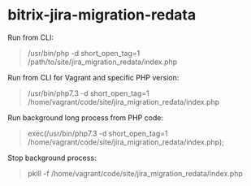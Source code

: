 # bitrix-jira-migration-redata

Run from CLI:
> /usr/bin/php -d short_open_tag=1 /path/to/site/jira_migration_redata/index.php

Run from CLI for Vagrant and specific PHP version:
> /usr/bin/php7.3 -d short_open_tag=1 /home/vagrant/code/site/jira_migration_redata/index.php

Run background long process from PHP code:
> exec(/usr/bin/php7.3 -d short_open_tag=1 /home/vagrant/code/site/jira_migration_redata/index.php);

Stop background process:
> pkill -f /home/vagrant/code/site/jira_migration_redata/index.php
